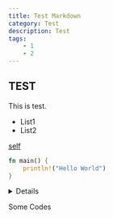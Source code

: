 ```yaml
---
title: Test Markdown
category: Test
description: Test
tags:
    - 1
    - 2
---
```


## TEST

This is test.

- List1
- List2

[self](test_post.md)

```rust
fn main() {
    println!("Hello World")
}
```

<summary>

<details>RUN</details>

Some Codes

</summary>